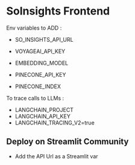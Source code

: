 # SoInsights Frontend
Env variables to ADD : 
- SO_INSIGHTS_API_URL

- VOYAGEAI_API_KEY
- EMBEDDING_MODEL

- PINECONE_API_KEY
- PINECONE_INDEX

To trace calls to LLMs : 
- LANGCHAIN_PROJECT
- LANGCHAIN_API_KEY
- LANGCHAIN_TRACING_V2=true

## Deploy on Streamlit Community

- Add the API Url as a Streamlit var